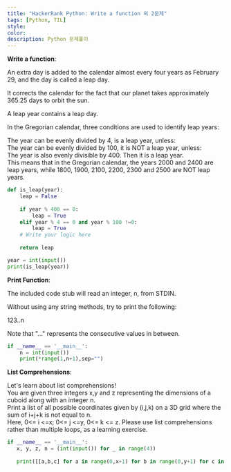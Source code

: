```yaml
---
title: "HackerRank Python: Write a function 외 2문제"
tags: [Python, TIL]
style:
color:
description: Python 문제풀이
---
```

**Write a function**: <br/>

An extra day is added to the calendar almost every four years as February 29, and the day is called a leap day.<br/>

It corrects the calendar for the fact that our planet takes approximately 365.25 days to orbit the sun. <br/>

A leap year contains a leap day. <br/>

In the Gregorian calendar, three conditions are used to identify leap years: <br/>

The year can be evenly divided by 4, is a leap year, unless: <br/>
The year can be evenly divided by 100, it is NOT a leap year, unless: <br/>
The year is also evenly divisible by 400. Then it is a leap year. <br/>
This means that in the Gregorian calendar, the years 2000 and 2400 are leap years, while 1800, 1900, 2100, 2200, 2300 and 2500 are NOT leap years. 

```python
def is_leap(year):
    leap = False
    
    if year % 400 == 0:
        leap = True
    elif year % 4 == 0 and year % 100 !=0:
        leap = True
    # Write your logic here
    
    return leap

year = int(input())
print(is_leap(year))
```

**Print Function**: <br/>

The included code stub will read an integer, n, from STDIN.<br/>

Without using any string methods, try to print the following: <br/>

123..n <br/>

Note that "..." represents the consecutive values in between. <br/>

```python
if __name__ == '__main__':
    n = int(input())
    print(*range(1,n+1),sep="")
```

**List Comprehensions**: <br/>

Let's learn about list comprehensions! <br/>
 You are given three integers x,y and z representing the dimensions of a cuboid along with an integer n. <br/>
 Print a list of all possible coordinates given by (i,j,k) on a 3D grid where the sum of i+j+k is not equal to n. <br/>
 Here, 0<= i <=x; 0<= j <=y, 0<= k <= z. Please use list comprehensions rather than multiple loops, as a learning exercise. 
 
 ```python
 if __name__ == '__main__':
    x, y, z, n = (int(input()) for _ in range(4))
    
    print([[a,b,c] for a in range(0,x+1) for b in range(0,y+1) for c in range(0,z+1) if a+b+c!=n])
 ```

